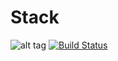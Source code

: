 # Stack
![alt tag](https://octodex.github.com/images/nyantocat.gif)
[![Build Status](https://travis-ci.org/BMSTU732/Stack.svg?branch=master)](https://travis-ci.org/BMSTU732/Stack)
